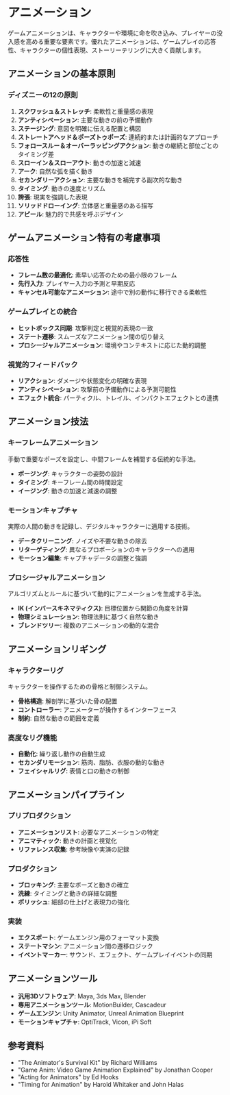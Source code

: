 # アニメーション

ゲームアニメーションは、キャラクターや環境に命を吹き込み、プレイヤーの没入感を高める重要な要素です。優れたアニメーションは、ゲームプレイの応答性、キャラクターの個性表現、ストーリーテリングに大きく貢献します。

## アニメーションの基本原則

### ディズニーの12の原則

1. **スクワッシュ＆ストレッチ**: 柔軟性と重量感の表現
2. **アンティシペーション**: 主要な動きの前の予備動作
3. **ステージング**: 意図を明確に伝える配置と構図
4. **ストレートアヘッド＆ポーズトゥポーズ**: 連続的または計画的なアプローチ
5. **フォロースルー＆オーバーラッピングアクション**: 動きの継続と部位ごとのタイミング差
6. **スローイン＆スローアウト**: 動きの加速と減速
7. **アーク**: 自然な弧を描く動き
8. **セカンダリーアクション**: 主要な動きを補完する副次的な動き
9. **タイミング**: 動きの速度とリズム
10. **誇張**: 現実を強調した表現
11. **ソリッドドローイング**: 立体感と重量感のある描写
12. **アピール**: 魅力的で共感を呼ぶデザイン

## ゲームアニメーション特有の考慮事項

### 応答性

- **フレーム数の最適化**: 素早い応答のための最小限のフレーム
- **先行入力**: プレイヤー入力の予測と早期反応
- **キャンセル可能なアニメーション**: 途中で別の動作に移行できる柔軟性

### ゲームプレイとの統合

- **ヒットボックス同期**: 攻撃判定と視覚的表現の一致
- **ステート遷移**: スムーズなアニメーション間の切り替え
- **プロシージャルアニメーション**: 環境やコンテキストに応じた動的調整

### 視覚的フィードバック

- **リアクション**: ダメージや状態変化の明確な表現
- **アンティシペーション**: 攻撃前の予備動作による予測可能性
- **エフェクト統合**: パーティクル、トレイル、インパクトエフェクトとの連携

## アニメーション技法

### キーフレームアニメーション

手動で重要なポーズを設定し、中間フレームを補間する伝統的な手法。

- **ポージング**: キャラクターの姿勢の設計
- **タイミング**: キーフレーム間の時間設定
- **イージング**: 動きの加速と減速の調整

### モーションキャプチャ

実際の人間の動きを記録し、デジタルキャラクターに適用する技術。

- **データクリーニング**: ノイズや不要な動きの除去
- **リターゲティング**: 異なるプロポーションのキャラクターへの適用
- **モーション編集**: キャプチャデータの調整と強調

### プロシージャルアニメーション

アルゴリズムとルールに基づいて動的にアニメーションを生成する手法。

- **IK (インバースキネマティクス)**: 目標位置から関節の角度を計算
- **物理シミュレーション**: 物理法則に基づく自然な動き
- **ブレンドツリー**: 複数のアニメーションの動的な混合

## アニメーションリギング

### キャラクターリグ

キャラクターを操作するための骨格と制御システム。

- **骨格構造**: 解剖学に基づいた骨の配置
- **コントローラー**: アニメーターが操作するインターフェース
- **制約**: 自然な動きの範囲を定義

### 高度なリグ機能

- **自動化**: 繰り返し動作の自動生成
- **セカンダリモーション**: 筋肉、脂肪、衣服の動的な動き
- **フェイシャルリグ**: 表情と口の動きの制御

## アニメーションパイプライン

### プリプロダクション

- **アニメーションリスト**: 必要なアニメーションの特定
- **アニマティック**: 動きの計画と視覚化
- **リファレンス収集**: 参考映像や実演の記録

### プロダクション

- **ブロッキング**: 主要なポーズと動きの確立
- **洗練**: タイミングと動きの詳細な調整
- **ポリッシュ**: 細部の仕上げと表現力の強化

### 実装

- **エクスポート**: ゲームエンジン用のフォーマット変換
- **ステートマシン**: アニメーション間の遷移ロジック
- **イベントマーカー**: サウンド、エフェクト、ゲームプレイイベントの同期

## アニメーションツール

- **汎用3Dソフトウェア**: Maya, 3ds Max, Blender
- **専用アニメーションツール**: MotionBuilder, Cascadeur
- **ゲームエンジン**: Unity Animator, Unreal Animation Blueprint
- **モーションキャプチャ**: OptiTrack, Vicon, iPi Soft

## 参考資料

- "The Animator's Survival Kit" by Richard Williams
- "Game Anim: Video Game Animation Explained" by Jonathan Cooper
- "Acting for Animators" by Ed Hooks
- "Timing for Animation" by Harold Whitaker and John Halas